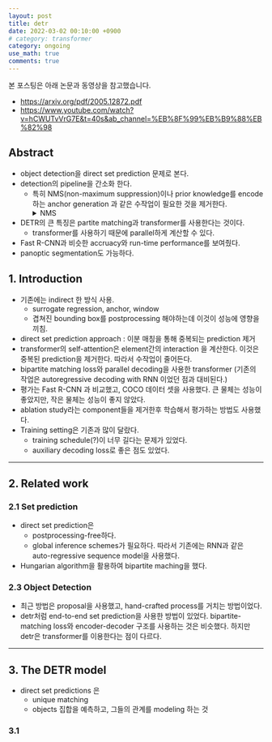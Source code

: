 ```yaml
---
layout: post
title: detr
date: 2022-03-02 00:10:00 +0900
# category: transformer
category: ongoing
use_math: true
comments: true
---
```

본 포스팅은 아래 논문과 동영상을 참고했습니다.
- <https://arxiv.org/pdf/2005.12872.pdf>
- <https://www.youtube.com/watch?v=hCWUTvVrG7E&t=40s&ab_channel=%EB%8F%99%EB%B9%88%EB%82%98>

## Abstract

- object detection을 direct set prediction 문제로 본다.
- detection의 pipeline을 간소화 한다.
  - 특히 NMS(non-maximum suppression)이나 prior knowledge를 encode하는 anchor generation 과 같은 수작업이 필요한 것을 제거한다.
    <details>
    <summary>
        NMS
    </summary>
    - bounding box 리스트 B에서 가장 score가 높은 것을 D로 옯기고, 그것과 B안의 원소들의 iou를 비교하여 threshold가 넘으면 B에서 삭제한다.
    - B안의 모든 원소를 확인하면 B에 남은 bounding box 중 score가 가장 높은 것을 D로 옮기고, 앞에서 한 과정을 다시 한다. 
  </details>
- DETR의 큰 특징은 partite matching과 transformer를 사용한다는 것이다.
  - transformer를 사용하기 때문에 parallel하게 계산할 수 있다.
- Fast R-CNN과 비슷한 accruacy와 run-time performance를 보여줬다.
- panoptic segmentation도 가능하다.

## 1. Introduction

- 기존에는 indirect 한 방식 사용.
  - surrogate regression, anchor, window
  - 겹쳐진 bounding box를 postprocessing 해야하는데 이것이 성능에 영향을 끼침.
- direct set prediction approach : 이분 매칭을 통해 중복되는 prediction 제거
- transformer의 self-attention은 element간의 interaction 을 계산한다. 이것은 중복된 prediction을 제거한다. 따라서 수작업이 줄어든다.
- bipartite matching loss와 parallel decoding을 사용한 transformer (기존의 작업은 autoregressive decoding with RNN 이었던 점과 대비된다.)
- 평가는 Fast R-CNN 과 비교했고, COCO 데이터 셋을 사용했다. 큰 물체는 성능이 좋았지만, 작은 물체는 성능이 좋지 않았다.
- ablation study라는 component들을 제거한후 학습해서 평가하는 방법도 사용했다.
- Training setting은 기존과 많이 달랐다.
  - training schedule(?)이 너무 길다는 문제가 있었다.
  - auxiliary decoding loss로 좋은 점도 있었다.

---

## 2. Related work

### 2.1 Set prediction

- direct set prediction은 
  - postprocessing-free하다.
  - global inference schemes가 필요하다. 따라서 기존에는 RNN과 같은 auto-regressive sequence model을 사용했다.
- Hungarian algorithm을 활용하여 bipartite maching을 했다.

### 2.3 Object Detection

- 최근 방법은 proposal을 사용했고, hand-crafted process를 거치는 방법이었다.
- detr처럼 end-to-end set prediction을 사용한 방법이 있었다. bipartite-matching loss와 encoder-decoder 구조를 사용하는 것은 비슷했다. 하지만 detr은 transformer를 이용한다는 점이 다르다.

---

## 3. The DETR model

- direct set predictions 은
  - unique matching
  - objects 집합을 예측하고, 그들의 관계를 modeling 하는 것

### 3.1